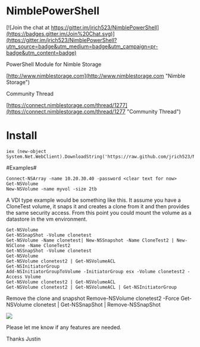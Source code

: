 NimblePowerShell
================

[![Join the chat at https://gitter.im/jrich523/NimblePowerShell](https://badges.gitter.im/Join%20Chat.svg)](https://gitter.im/jrich523/NimblePowerShell?utm_source=badge&utm_medium=badge&utm_campaign=pr-badge&utm_content=badge)

PowerShell Module for Nimble Storage

[http://www.nimblestorage.com](http://www.nimblestorage.com "Nimble Storage")

Community Thread

[https://connect.nimblestorage.com/thread/1277](https://connect.nimblestorage.com/thread/1277 "Community Thread")

# Install #
	iex (new-object System.Net.WebClient).DownloadString('https://raw.github.com/jrich523/NimblePowerShell/master/Install.ps1')


#Examples#

    Connect-NSArray -name 10.20.30.40 -password <clear text for now>
    Get-NSVolume
	New-NSVolume -name myvol -size 2tb



A VDI type example would be something like this. It assume you have a CloneTest volume, it snaps it and creates a clone from it and then provides the same security access. From this point you could mount the volume as a datastore in the vm environment.

	Get-NSVolume
	Get-NSSnapShot -Volume clonetest
	Get-NSVolume -Name clonetest| New-NSSnapshot -Name CloneTest2 | New-NSClone -Name CloneTest2
	Get-NSSnapShot -Volume clonetest
	Get-NSVolume
	Get-NSVolume clonetest2 | Get-NSVolumeACL
	Get-NSInitiatorGroup
	Add-NSInitiatorGroupToVolume -InitiatorGroup esx -Volume clonetest2 -Access Volume
	Get-NSVolume clonetest2 | Get-NSVolumeACL
	Get-NSVolume clonetest2 | Get-NSVolumeACL | Get-NSInitiatorGroup
Remove the clone and snapshot
	Remove-NSVolume clonetest2 -Force
	Get-NSVolume clonetest | Get-NSSnapShot | Remove-NSSnapShot

![](https://connect.nimblestorage.com/servlet/JiveServlet/showImage/2-1708-1408/example.gif)


Please let me know if any features are needed.

Thanks
Justin 
